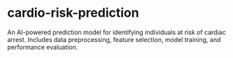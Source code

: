 # cardio-risk-prediction
An AI-powered prediction model for identifying individuals at risk of cardiac arrest. Includes data preprocessing, feature selection, model training, and performance evaluation.
